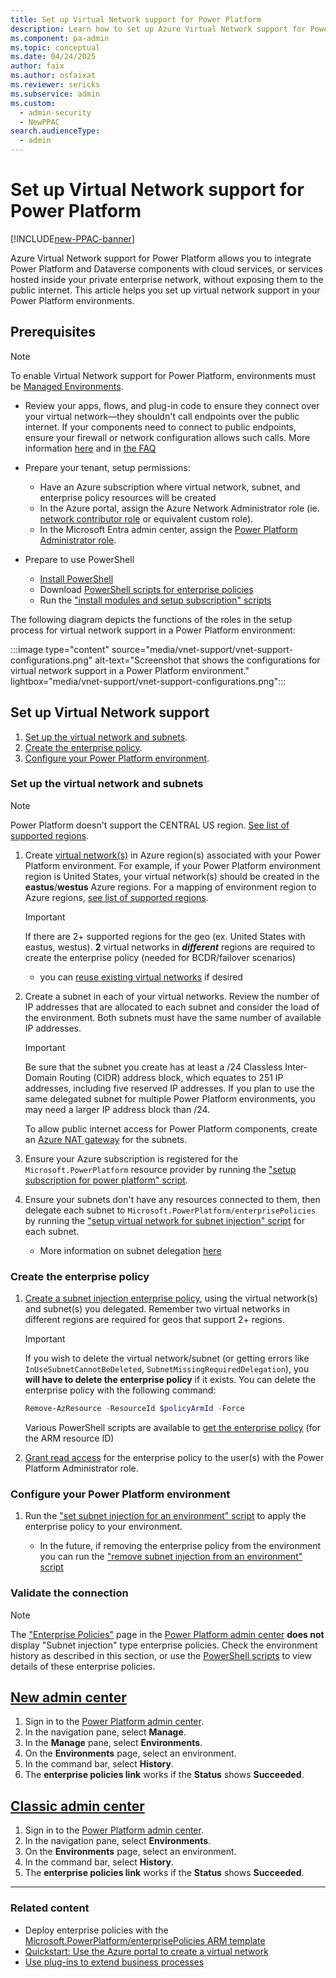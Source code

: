 ```yaml
---
title: Set up Virtual Network support for Power Platform
description: Learn how to set up Azure Virtual Network support for Power Platform.
ms.component: pa-admin
ms.topic: conceptual
ms.date: 04/24/2025
author: faix 
ms.author: osfaixat 
ms.reviewer: sericks
ms.subservice: admin
ms.custom: 
  - admin-security
  - NewPPAC
search.audienceType: 
  - admin
---
```

 
# Set up Virtual Network support for Power Platform

[!INCLUDE[new-PPAC-banner](~/includes/new-PPAC-banner.md)]

Azure Virtual Network support for Power Platform allows you to integrate Power Platform and Dataverse components with cloud services, or services hosted inside your private enterprise network, without exposing them to the public internet. This article helps you set up virtual network support in your Power Platform environments.

## Prerequisites

> [!NOTE]
> To enable Virtual Network support for Power Platform, environments must be [Managed Environments](managed-environment-overview.md).

- Review your apps, flows, and plug-in code to ensure they connect over your virtual network—they shouldn't call endpoints over the public internet. If your components need to connect to public endpoints, ensure your firewall or network configuration allows such calls. More information [here](./vnet-support-overview.md#considerations-to-enable-virtual-network-support-for-power-platform-environment) and in [the FAQ](./vnet-support-overview.md#can-i-make-internet-bound-calls-from-plug-ins-or-connectors-after-my-environment-is-subnet-delegated)

- Prepare your tenant, setup permissions:
  - Have an Azure subscription where virtual network, subnet, and enterprise policy resources will be created
  - In the Azure portal, assign the Azure Network Administrator role (ie. [network contributor role](/azure/role-based-access-control/built-in-roles#network-contributor) or equivalent custom role).
  - In the Microsoft Entra admin center, assign the [Power Platform Administrator role](/entra/identity/role-based-access-control/permissions-reference#power-platform-administrator).

- Prepare to use PowerShell
  - [Install PowerShell](/powershell/scripting/install/installing-powershell)
  - Download [PowerShell scripts for enterprise policies](https://github.com/microsoft/PowerApps-Samples/tree/master/powershell/enterprisePolicies)
  - Run the ["install modules and setup subscription" scripts](https://github.com/microsoft/PowerApps-Samples/blob/master/powershell/enterprisePolicies/README.md#how-to-run-setup-scripts)

The following diagram depicts the functions of the roles in the setup process for virtual network support in a Power Platform environment:

:::image type="content" source="media/vnet-support/vnet-support-configurations.png" alt-text="Screenshot that shows the configurations for virtual network support in a Power Platform environment." lightbox="media/vnet-support/vnet-support-configurations.png":::

## Set up Virtual Network support

1. [Set up the virtual network and subnets](#set-up-the-virtual-network-and-subnets).
1. [Create the enterprise policy](#create-the-enterprise-policy).
1. [Configure your Power Platform environment](#configure-your-power-platform-environment).

### Set up the virtual network and subnets

> [!NOTE]
> Power Platform doesn't support the CENTRAL US region. [See list of supported regions](./vnet-support-overview.md#supported-regions).

1. Create [virtual network(s)](/azure/virtual-network/virtual-networks-overview) in Azure region(s) associated with your Power Platform environment. For example, if your Power Platform environment region is United States, your virtual network(s) should be created in the **eastus**/**westus** Azure regions. For a mapping of environment region to Azure regions, [see list of supported regions](./vnet-support-overview.md#supported-regions).

    > [!IMPORTANT]
    > If there are 2+ supported regions for the geo (ex. United States with eastus, westus). **2** virtual networks in ***different*** regions are required to create the enterprise policy (needed for BCDR/failover scenarios)
    * you can [reuse existing virtual networks](./vnet-support-overview.md#can-i-use-an-existing-virtual-network-for-power-platform) if desired

1. Create a subnet in each of your virtual networks. Review the number of IP addresses that are allocated to each subnet and consider the load of the environment. Both subnets must have the same number of available IP addresses.

    > [!IMPORTANT]
    > Be sure that the subnet you create has at least a /24 Classless Inter-Domain Routing (CIDR) address block, which equates to 251 IP addresses, including five reserved IP addresses. If you plan to use the same delegated subnet for multiple Power Platform environments, you may need a larger IP address block than /24.

    To allow public internet access for Power Platform components, create an [Azure NAT gateway](/azure/nat-gateway/nat-overview) for the subnets.

1. Ensure your Azure subscription is registered for the `Microsoft.PowerPlatform` resource provider by running the ["setup subscription for power platform" script](https://github.com/microsoft/PowerApps-Samples/tree/master/powershell/enterprisePolicies#how-to-run-setup-scripts).

1. Ensure your subnets don't have any resources connected to them, then delegate each subnet to `Microsoft.PowerPlatform/enterprisePolicies` by running the ["setup virtual network for subnet injection" script](https://github.com/microsoft/PowerApps-Samples/tree/master/powershell/enterprisePolicies#1-setup-virtual-network-for-subnet-injection) for each subnet.
    * More information on subnet delegation [here](/azure/virtual-network/manage-subnet-delegation?tabs=manage-subnet-delegation-portal)

### Create the enterprise policy

1. [Create a subnet injection enterprise policy](https://github.com/microsoft/PowerApps-Samples/tree/master/powershell/enterprisePolicies#2-create-subnet-injection-enterprise-policy), using the virtual network(s) and subnet(s) you delegated. Remember two virtual networks in different regions are required for geos that support 2+ regions.
    > [!IMPORTANT]
    > If you wish to delete the virtual network/subnet (or getting errors like `InUseSubnetCannotBeDeleted`, `SubnetMissingRequiredDelegation`), you **will have to delete the enterprise policy** if it exists. You can delete the enterprise policy with the following command:
    > ```powershell
    > Remove-AzResource -ResourceId $policyArmId -Force
    > ```
    > Various PowerShell scripts are available to [get the enterprise policy](https://github.com/microsoft/PowerApps-Samples/blob/master/powershell/enterprisePolicies/README.md#4-get-subnet-injection-enterprise-policies-in-subscription) (for the ARM resource ID)

1. [Grant read access](customer-managed-key.md#grant-the-power-platform-admin-privilege-to-read-enterprise-policy) for the enterprise policy to the user(s) with the Power Platform Administrator role.

### Configure your Power Platform environment

1. Run the ["set subnet injection for an environment" script](https://github.com/microsoft/PowerApps-Samples/tree/master/powershell/enterprisePolicies#7-set-subnet-injection-for-an-environment) to apply the enterprise policy to your environment.

    * In the future, if removing the enterprise policy from the environment you can run the ["remove subnet injection from an environment" script](https://github.com/microsoft/PowerApps-Samples/blob/master/powershell/enterprisePolicies/README.md#9-remove-subnet-injection-from-an-environment)

### Validate the connection

> [!NOTE]
> The ["Enterprise Policies"](https://admin.powerplatform.microsoft.com/security/dataprotection/cmk) page in the [Power Platform admin center](https://admin.powerplatform.microsoft.com/) **does not** display "Subnet injection" type enterprise policies. Check the environment history as described in this section, or use the [PowerShell scripts](https://github.com/microsoft/PowerApps-Samples/blob/master/powershell/enterprisePolicies/README.md#8-get-subnet-injection-for-an-environment) to view details of these enterprise policies.

## [New admin center](#tab/new)

1. Sign in to the [Power Platform admin center](https://admin.powerplatform.microsoft.com/).
1. In the navigation pane, select **Manage**.
1. In the **Manage** pane, select **Environments**.
1. On the **Environments** page, select an environment.
1. In the command bar, select **History**.
1. The **enterprise policies link** works if the **Status** shows **Succeeded**.

## [Classic admin center](#tab/classic)

1. Sign in to the [Power Platform admin center](https://admin.powerplatform.microsoft.com/).
1. In the navigation pane, select **Environments**.
1. On the **Environments** page, select an environment.
1. In the command bar, select **History**.
1. The **enterprise policies link** works if the **Status** shows **Succeeded**.

---

### Related content

- Deploy enterprise policies with the [Microsoft.PowerPlatform/enterprisePolicies ARM template](/azure/templates/microsoft.powerplatform/enterprisepolicies?pivots=deployment-language-arm-template)
- [Quickstart: Use the Azure portal to create a virtual network](/azure/virtual-network/quick-create-portal)
- [Use plug-ins to extend business processes](/power-apps/developer/data-platform/plug-ins)
